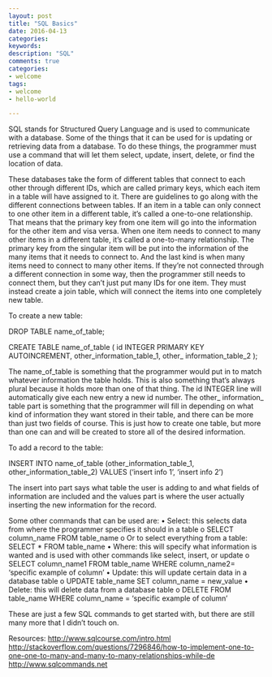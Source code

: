 ```yaml
---
layout: post
title: "SQL Basics"
date: 2016-04-13
categories: 
keywords:
description: "SQL"
comments: true
categories:
- welcome
tags:
- welcome
- hello-world

---
```


SQL stands for Structured Query Language and is used to communicate with a database. Some of the things that it can be used for is updating or retrieving data from a database. To do these things, the programmer must use a command that will let them select, update, insert, delete, or find the location of data.

These databases take the form of different tables that connect to each other through different IDs, which are called primary keys, which each item in a table will have assigned to it. There are guidelines to go along with the different connections between tables. If an item in a table can only connect to one other item in a different table, it’s called a one-to-one relationship. That means that the primary key from one item will go into the information for the other item and visa versa. When one item needs to connect to many other items in a different table, it’s called a one-to-many relationship. The primary key from the singular item will be put into the information of the many items that it needs to connect to. And the last kind is when many items need to connect to many other items. If they’re not connected through a different connection in some way, then the programmer still needs to connect them, but they can’t just put many IDs for one item. They must instead create a join table, which will connect the items into one completely new table.

To create a new table:

DROP TABLE name_of_table;	

CREATE TABLE name_of_table (
	id INTEGER PRIMARY KEY AUTOINCREMENT,
	other_information_table_1,
	other_ information_table_2
);

The name_of_table is something that the programmer would put in to match whatever information the table holds. This is also something that’s always plural because it holds more than one of that thing. The id INTEGER line will automatically give each new entry a new id number. The other_ information_ table part is something that the programmer will fill in depending on what kind of information they want stored in their table, and there can be more than just two fields of course. This is just how to create one table, but more than one can and will be created to store all of the desired information.

To add a record to the table:

INSERT INTO name_of_table
(other_information_table_1, other_information_table_2)
VALUES
(‘insert info 1’, ‘insert info 2’)

The insert into part says what table the user is adding to and what fields of information are included and the values part is where the user actually inserting the new information for the record.

Some other commands that can be used are:
• Select: this selects data from where the programmer specifies it should in a table
	o SELECT column_name FROM table_name
	o Or to select everything from a table: SELECT * FROM table_name
• Where: this will specify what information is wanted and is used with other commands like select, insert, or update
	o SELECT column_name1 FROM table_name WHERE column_name2= ‘specific example of column’
• Update: this will update certain data in a database table
	o UPDATE table_name SET column_name = new_value
• Delete: this will delete data from a database table
	o DELETE FROM table_name WHERE column_name = ‘specific example of column’

These are just a few SQL commands to get started with, but there are still many more that I didn’t touch on.

Resources:
http://www.sqlcourse.com/intro.html
http://stackoverflow.com/questions/7296846/how-to-implement-one-to-one-one-to-many-and-many-to-many-relationships-while-de
http://www.sqlcommands.net 

